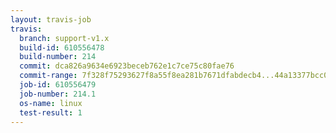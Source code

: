 ```yaml
---
layout: travis-job
travis:
  branch: support-v1.x
  build-id: 610556478
  build-number: 214
  commit: dca826a9634e6923beceb762e1c7ce75c80fae76
  commit-range: 7f328f75293627f8a55f8ea281b7671dfabdecb4...44a13377bcc07d304dd94628400bbc6c922dea8a
  job-id: 610556479
  job-number: 214.1
  os-name: linux
  test-result: 1
---
```


